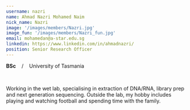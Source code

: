 ```yaml
---
username: nazri
name: Ahmad Nazri Mohamed Naim
nick_name: Nazri
image: '/images/members/Nazri.jpg'
image_fun: '/images/members/Nazri_fun.jpg'
email: mohamedan@a-star.edu.sg
linkedin: https://www.linkedin.com/in/ahmadnazri/
position: Senior Research Officer
---
```


**BSc** &nbsp;&nbsp; / &nbsp;&nbsp; University of Tasmania

<br/>

Working in the wet lab, specialising in extraction of DNA/RNA, library prep and next generation sequencing. Outside the lab, my hobby includes playing and watching football and spending time with the family. 
